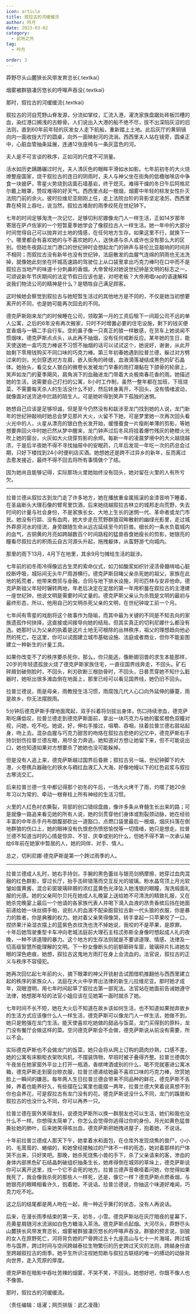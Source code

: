 ```yaml
---
icon: article
title: 叙拉古的河缓缓流
author: 吟月
date: 2023-03-02
category:
  - 此地之外
tag:
  - 吟月

order: 3
---
```


莽野尽头山麓狭长风带发育恣长{.textkai}

烟雾被群狼凄厉悠长的呼嗥声吞没{.textkai}

那时，叙拉古的河缓缓流{.textkai}

<!-- more -->

叙拉古的河自荒野山脊发源，分流如掌纹，汇流入港，濯洗家族盘踞处砖板凹槽的血，染红港口搁浅的古鲸骨。人们说出入大港的船不绝不尽，拔不出深陷灰沼的旧法则，直到60年前年轻的灰发女人走下航船，重新踏上土地。此后灰厅的黄铜镜向内一面收拢大厅的圆桌，向外一面映射河的流淌。西西里夫人站在镜旁，圆桌正中，心脏血管抽条延展，连通12张座椅与一条灰蓝色的河。

夫人是不可言谈的秩序，正如河的尺度不可测量。

活水如历史蹒跚碾过时光，夫人清灰色的眼眸平滑如水如影。七年前初冬的大火烧燎整座国家，烧干叙拉古的连日的阴雨时，夫人与神父坐在街角的低檐咖啡店中争食一块披萨，零星火势烧到店面石墙基岩，终于熄灭。难得干燥的冬日午后阿格尼尔戴上眼罩，赞叹难得的好天气。西西里点起一根烟，烟雾中年轻的棕发女性扑灭法院门前的余火。彼时拉维尼亚刚刚上任，走上法院台阶的背影坚定凌厉。西西里靠在椅背上吞吐，说当然，叙拉古难耐的雨季绞死在世纪钟下。

七年的时间足够淘洗一次记忆，足够切利尼娜像龙门人一样生活，正如14岁那年寄居在萨卢佐家的一个短暂夏季她学会了像叙拉古人一样生活。她一年中的大部分时间觉得自己可以抛弃对土地的情感，在任何地方生存。如果这里不行，就换下一个。哪里都会有喜欢她的与不喜欢她的人，送快递与杀人或许也没有那么大的区别。但她冬夜路过龙门港口的世纪钟时会想起龙门的钟声与哥伦比亚敲响的时间并不相同；而叙拉古没有新年也没有世纪钟，法庭散发的血腥气连绵的阴雨也无法洗掉，就像她此刻坐在环城高速路的驾驶位上从口袋里拿出巧克力棒叼在口中而不是叙拉古当地产的味道十分刺鼻的香烟。大帝曾经对她说世纪钟是文明的标志之一，可颂说新年节庆期间的法定节假日应该也是，对吧老板？大帝用唱rap的语速解释说我们物流公司的精神是什么？是牺牲自己满足顾客。

这时候她会察觉到叙拉古与她短暂生活过的其他地方是不同的，不仅是她当初想要离开的不同，也是她可能再次回去的不同。

德克萨斯刚来龙门的时候睡在公司，领取第一月的工资后租下一间距公司不远的单人公寓，之后的6年没有再次搬家，只时不时增置必要的住宅设施，剩下的钱买便宜香烟与一辆二手自行车。空的鼻子像一只真正的狼一样敏感，在货车上她说闻不惯烟味，德克萨斯点点头，从此再不抽烟，没有任何戒断反应。某年她的生日，能天使送她一盒巧克力棒说不习惯不抽烟的话可以试试这个，她说好，谢谢，从此开始剩下零用钱购买不同口味的巧克力棒。第三年初春她遇到拉普兰德，躲过对方劈过来的剑，光剑穿透对方左肩，嵌入街角的砖缝，血液滴落凝结成黑色的矿石晶体。她抬头，看见女人银白的微卷长发被龙门早春的雨打潮黏在下颌骨的轮廓上，笑声如龙门的夏季飓风，肩角淌下的血融进龙门带着大炎极南春花香的雨。她描述她的生活，说需要自己打扫的公寓，8小时工作制，虽然一整年都在加班，下班烧菜，不需要每天杀人的生活没什么不好，然后转身离开，不回头，没有情绪波动，就像面对送货途中拦路的陌生人。可是她听得到笑声下孤独的迷惘。

她想自己应该是足够坦诚，但是至今仍然没有和跋涉至龙门找到她的人说，龙门新年的世纪钟敲响时她总会梦见那片大火，火留不下她，可是梦里她一次再次回头看火光中的人，火星从漂亮的银白色长发开始，缓慢蚕食一片瘦削单薄的剪影，等她想要奔回火中时她已然从梦中醒来，龙门钟声过后冬风将挂着爆竹残灰的艳橙火光吹上她的窗台，火灰如大火烧穿剪影的余烬。每新一年的凌晨梦境中的大火越烧越浓，于是后半夜她不得不寻找抽屉中的安眠药，几年后发现一年吃一次的药总会过期，只好下楼找到24小时便利店买酒。她想她还是跨不过异乡的新年，反而离过去愈发接近，最终不得不回去将所有事情做个了结。

因为她尚且能够记得，实际那场火里她始终没有回头，她对留在火里的人有所亏欠。

---

拉普兰德从叙拉古到龙门走了许多地方，她在播放重金属摇滚的金漆音响下睡着，在圣庙断头大理石像的臂弯里饮酒，后来她绕越叙拉古林立的城邦走向荒野，失去时间的计量与社会身份，不是家族长女、大地上生长的迷惘一代、革命者或龙门市民。她没有行踪、没有血肉，她大步走在荒野群狼双眸散射的幽绿光影里，走过城外莽原河水的径流，身旁跟随生命从远古延续至今的巨兽。细长的一条水负载城内的血气，古铜黄的月亮如跨越数百个时间路程的猛兽吞食她瘦长的剪影，她银亮的瞳看尽叙拉古的积雨云自古河源头升起，拖拽躯体，从蛮野游弋向城内。

那里的雨下13月，4月下在地里，其余9月匀摊给生活的跋涉。

七年前的初冬雨冷得像远古生灵的索命仪式，如刀如酸浆如织针浸渍骨髓啃啮心脏绞断呼吸，城际间无头牛尸周游横行。德克萨斯目睹父亲杀死她的祖父，家族在此地的拓荒者，他带来商贸与金融，合同与地下排水设施，阿司匹林与安非他命。德克萨斯祖父年轻时辗转两地，年老后决定在定居的第一年用积蓄在叙拉古的主港建一座世纪钟，他说文明是需要时间丈量的。德克萨斯父亲认为杀戮是文明的最初与最终形态，所以，他用自己的文明杀死父亲的文明，在世纪钟竣工前一个月。

七年间有零星的戏剧将这个故事作为隐喻，而其中最为关键的不同是不知去向的家族遗孤作何抉择，这直接或间接导向她的结局。但其实真正的切利尼娜什么都没有选。她那时认为父亲的执着是这片土地无可根除的丛林秩序，祖父的理想趋向他必然的死亡。在这里，你可以试图建立城市基础设施、法庭或者商业，但你不能妄图建立一种新生的计量工具。

如果你改变不了的秩序要杀死你，那么，你只能逃，像断翅羽兽的求生本能那样，20岁的年轻遗孤放火烧了德克萨斯家族住宅，一直往国界线奔走，不回头。矿石碎屑划破侧脸时，不回头，利刃砍断三根肋骨时，不回头，日晷贯穿她不知什么脏器时，她呕出很多滩血倒在地面上，那里已经可以看见国界线，她仍旧不回头。

拉普兰德说，雨是母亲，雨教授生活习惯，雨腐蚀几代人心口向外延伸的藤蔓，雨是故乡，你无法摆脱雨。

5分钟后德克萨斯手撑地面爬起，双手抖着将剑拔出身体，伤口持续渗血，德克萨斯吃痛低叹，拉普兰德走到德克萨斯面前，拿出一块巧克力与她的蜜浆橙色双瞳对视，问她，吃不吃。她说，好，伸右手接过，咀嚼、吞咽，扶着拉普兰德右肩站起身，吻上去。混杂血腥与巧克力甜苦的吻烙在叙拉古悲绝的记忆中，德克萨斯右手持剑划伤拉普兰德左眼，用尽全力奔逃。她知道对方想让她留下来，但不可能说出口，她也知道如果对方想要杀了她她也没可能躲掉。

但是没有人追上来，德克萨斯越过国界后昏厥；叙拉古另一端，世纪钟脚下的大港，火卷携兵器融化的铁水与稠红血液汇入大海，好像地幔以下的红色岩浆与叙拉古寒流交汇。

后来拉普兰德一生中都记得那个初冬的午后，一场大火烤干了雨，灼噬了她20余年习以为常的、牵动一根脊柱上所有神经的生活习惯。

火里的人红色衬衣撕裂，背部的创口错综盘曲，像许多条从脊髓生长出来的路；可是就像一路追来看见她的所有人说，她的剑贯穿他们身体或割裂颈动脉，她在经验丰富的中年杀手丹布朗腹部砍出一道豁口，点燃口袋里最后一根烟，烟灰抖落在倒地群狼的伤口上，她的眼神没有仇恨悲伤愤怒愉悦等一切情绪，她只是想走。拉普兰德不知道当时的心情是惊异、不甘、庆幸或别的什么，但她不得不第一次承认输给6年前在她家中暂居的人，她的同伴、对手、情人。

总之，切利尼娜·德克萨斯是第一个跨过雨季的人。

---

拉普兰德成人礼时，她右手持剑，手腕的黑色蕾丝与银亮剑柄摩擦，她穿过血肉混融的红色群影，穿过长厅，抬手击碎错落而交互反光的玻璃。粉水晶穹顶上月光软皱如蛋黄酱，混合彩窗玻璃碎屑的浓红蓝黄色光泽坠入她浅银的眼瞳，淘洗缎面礼服的光感。她的父亲阿尔贝托在她成人礼晚宴上送给她不可清洗的精致礼服，又在她杀完晚宴上最后一个他请的各家族代表人并喝下滴入血液的昂贵香槟后挡在她面前递给她一块丝绸手帕，说别人的血液不配染脏叙拉古新一代头狼的衣服，你是暴力的胜者，你是典雅的权力。她对着父亲笑得像哭，转手拿起一只苹果咬了一口，捏挤果汁染湿衣摆上的蓝紫色衣纹洗也洗不掉她说，我咬的不是苹果，是原罪。
十年后她驾驶重型卡车冲向老城法庭前大理石主柱忒弥斯全身像时想起成人礼的夜晚，一种不讲道理的暴力。这个地方的生存法则就是不要讲道理、情感、法律及一切高级智慧所能理解的文明。下一秒女像断头的前额砸碎车窗，玻璃碎片扎进她左眼的深色疤痕，她想，叙拉古这鬼地方雨打在身上会流血的。法官说，叙拉古的正义与秩序不容侵犯。

她再次回忆起七年前的火，摘下眼罩的神父开铳射击试图借机推翻他与西西里建立起的秩序的家族众人，法庭在大火中孕育出法律的新生儿拉维尼亚。那时她才成年，双眼澄明，用七年时间起草了叙拉古第一部宪法。法官站在她面前告诫她遵守法律，她想那年轻的法官小姐应该在见她第一面时就杀了她。

七年时间不长不短，她在大火后不知道在故乡该如何生活，也不知道如果抛弃故乡的生活方式应该像什么人一样生活，德克萨斯可以像龙门人一样生活，她做不到，她只是勉强在龙门生活。能天使喜欢吃她做的甜品与饭菜，龙门买得到的原料，龙门没有餐厅会做这样的菜。空问德克萨斯会不会做，德克萨斯说从前没有需要，所以不会。

实际德克萨斯也不会做龙门的饭菜，她只会将从网上订购的蔬肉炒熟，口感不差，她的公寓有床橱柜衣架吹风机，不摆装饰物，早班时被子叠得齐整。拉普兰德偶尔午夜坐在她家窗外平台上打开一瓶酒，香槟啤酒或别的什么，喝不完就塞进公寓冰箱，德克萨斯走到窗台晾衣服，拉普兰德递给她最不喜欢口味的巧克力棒，欣赏她脸上一瞬间的嫌恶。每年两人生日拉普兰德会带来不同品种的鲜花，德克萨斯不丢掉，养着也能养好久，有些摆在公寓里也能摆一两年，拉普兰德大笑着说真想不到你也会养花，可是叙拉古有龙门没有的花。德克萨斯说没什么不同，龙门的蹊兽和叙拉古的也没什么不同，你可以再养一只。

拉普兰德在窗外笑得发抖，说德克萨斯所以换一群朋友也可以生活，她们和我也没什么不一样。你想得太简单了，你怎么会觉得你逃得过你的身份。月光如黄色猛兽撕扯她的肺叶，后来她笑得咳出血，德克萨斯把她拽进屋子，抱着她，不说话。

十年前拉普兰德成人那天下午，她拿着水和面包，在仓库外发现烧焦的兽尸，小小的、毛茸茸的、蜷缩的，和她曾经接触过的尸体不一样的死态，她对着那样的尸体哭不出来，只好笑吧。那晚，她杀死烧焦小兽的手下，杀了父亲请来的客，渗血的身体内部黑色矿石结晶刺破组织抽条生长，她疼得倒在城郊的草垛上，德克萨斯说你可以离开这里，找一个它不会死的地方。拉普兰德声音嘶哑着问她，你觉得如果我死了，我会像我杀死的那些人一样死，还是，像它一样？德克萨斯点燃香烟，与她银亮的眼睛相看许久，抱着她，不说话。拉普兰德说，你抽这个味道好难闻，巧克力吃不吃。

这之后的结尾都是两人吻在一起，用一种近乎撕打的状态，没有人再说话。

后来，在漫长雨季结束的第一天，初冬，小雪。德克萨斯站在灰厅暗夜的星幕下，亮黄星屑随河水流淌如白色方糖溶入茶汤。德克萨斯点起烟。大河尽头，莽野尽头山麓狭长风带发育恣长，烟雾被群狼凄厉悠长的呼嗥声吞没。群狼的预言说，驯狼的女人在原野死亡，河将背负她的尸骨跨过五十九座高山与七十一片海域，跨过城市与国界，跨过时间与空间跨越泰拉生物繁衍的历史跨过天灾的法则，跨越身份直至跨越叙拉古的雨季。她平生所识注视她剪断与叙拉古联结的唯一的搏动的动脉背向世界，走入荒原的厚度。

德克萨斯在暗影中吞吐苦辣的烟雾，不哭不笑，不回头。她想好吧，你既不像人也不像兽。

那时，叙拉古的河缓缓流。<eod />

（责任编辑：瑶濯；网页排版：武乙凌薇）

<ArticleAd />